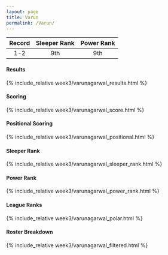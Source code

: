 ```yaml
---
layout: page
title: Varun
permalink: /Varun/
---
```


Record | Sleeper Rank | Power Rank               
:--: | :--: | :--:
1-2 | 9th | 9th   

#### Results
{% include_relative week3/varunagarwal_results.html %}

#### Scoring
{% include_relative week3/varunagarwal_score.html %}

#### Positional Scoring
{% include_relative week3/varunagarwal_positional.html %}

#### Sleeper Rank
{% include_relative week3/varunagarwal_sleeper_rank.html %}

#### Power Rank
{% include_relative week3/varunagarwal_power_rank.html %}

#### League Ranks
{% include_relative week3/varunagarwal_polar.html %}

#### Roster Breakdown
{% include_relative week3/varunagarwal_filtered.html %}
